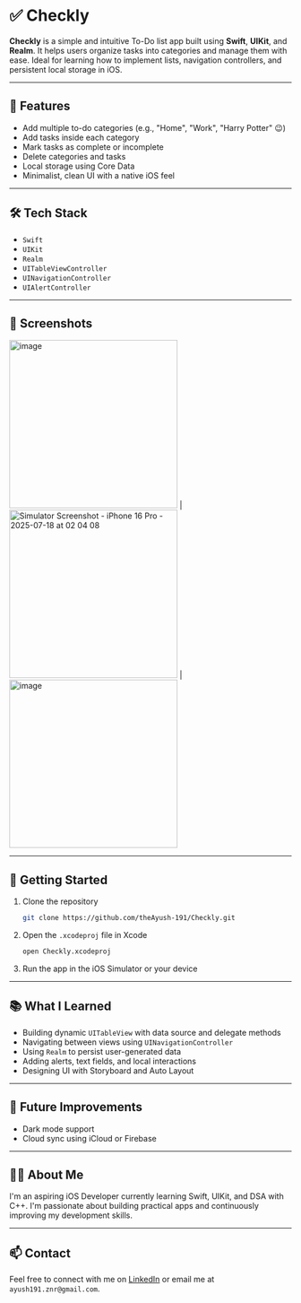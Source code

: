 # ✅ Checkly

**Checkly** is a simple and intuitive To-Do list app built using **Swift**, **UIKit**, and **Realm**. It helps users organize tasks into categories and manage them with ease. Ideal for learning how to implement lists, navigation controllers, and persistent local storage in iOS.

---

## 📱 Features

- Add multiple to-do categories (e.g., "Home", "Work", "Harry Potter" 😉)
- Add tasks inside each category
- Mark tasks as complete or incomplete
- Delete categories and tasks
- Local storage using Core Data
- Minimalist, clean UI with a native iOS feel

---

## 🛠 Tech Stack

- `Swift`
- `UIKit`
- `Realm`
- `UITableViewController`
- `UINavigationController`
- `UIAlertController`

---

## 📸 Screenshots

<img width="300" alt="image" src="https://github.com/user-attachments/assets/e95db149-6c47-45e7-9e58-21aecc647ff8" />
|<img width="300" alt="Simulator Screenshot - iPhone 16 Pro - 2025-07-18 at 02 04 08" src="https://github.com/user-attachments/assets/1f8f592e-bb5c-4e66-92dc-4a8a642e5fb7" />
|<img width="300" alt="image" src="https://github.com/user-attachments/assets/9e968e89-1a2b-421c-8de8-6d37c6db2c48" />


---

## 🚀 Getting Started

1. Clone the repository  
   ```bash
   git clone https://github.com/theAyush-191/Checkly.git
   ```

2. Open the `.xcodeproj` file in Xcode  
   ```bash
   open Checkly.xcodeproj
   ```

3. Run the app in the iOS Simulator or your device

---

## 📚 What I Learned

- Building dynamic `UITableView` with data source and delegate methods
- Navigating between views using `UINavigationController`
- Using `Realm` to persist user-generated data
- Adding alerts, text fields, and local interactions
- Designing UI with Storyboard and Auto Layout

---

## 📌 Future Improvements

- Dark mode support
- Cloud sync using iCloud or Firebase

---

## 🙋‍♂️ About Me

I'm an aspiring iOS Developer currently learning Swift, UIKit, and DSA with C++. I'm passionate about building practical apps and continuously improving my development skills.

---

## 📫 Contact

Feel free to connect with me on [LinkedIn](https://www.linkedin.com/in/ayushsingh-tech/) or email me at `ayush191.znr@gmail.com`.
